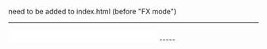 

need to be added to index.html (before "FX mode")

------
<iframe id="lv" scrolling="no" src="/liveview" style="
    border-style: none;
    align-content: center;
    scroll-behavior: auto;
    width: fit-content;
    height: 25px;
    "></iframe>
-----
